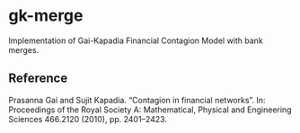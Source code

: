 # gk-merge
Implementation of Gai-Kapadia Financial Contagion Model with bank merges.

## Reference
Prasanna Gai and Sujit Kapadia. “Contagion in financial networks”. In: Proceedings of the Royal Society A: Mathematical, Physical and Engineering Sciences 466.2120 (2010), pp. 2401–2423.
